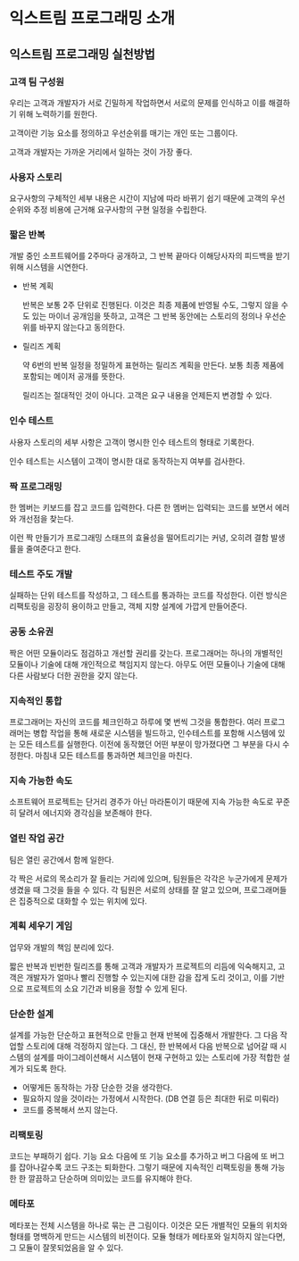 # 익스트림 프로그래밍 소개

## 익스트림 프로그래밍 실천방법

### 고객 팀 구성원

우리는 고객과 개발자가 서로 긴밀하게 작업하면서 서로의 문제를 인식하고 이를 해결하기 위해 노력하기를 원한다.

고객이란 기능 요소를 정의하고 우선순위를 매기는 개인 또는 그룹이다.

고객과 개발자는 가까운 거리에서 일하는 것이 가장 좋다.

### 사용자 스토리

요구사항의 구체적인 세부 내용은 시간이 지남에 따라 바뀌기 쉽기 때문에 고객의 우선순위와 추정 비용에 근거해 요구사항의 구현 일정을 수립한다.

### 짧은 반복

개발 중인 소프트웨어를 2주마다 공개하고, 그 반복 끝마다 이해당사자의 피드백을 받기 위해 시스템을 시연한다.

- 반복 계획

    반복은 보통 2주 단위로 진행된다. 이것은 최종 제품에 반영될 수도, 그렇지 않을 수도 있는 마이너 공개임을 뜻하고, 고객은 그 반복 동안에는 스토리의 정의나 우선순위를 바꾸지 않는다고 동의한다.

- 릴리즈 계획
  
    약 6번의 반복 일정을 정밀하게 표현하는 릴리즈 계획을 만든다. 보통 최종 제품에 포함되는 메이저 공개를 뜻한다.

    릴리즈는 절대적인 것이 아니다. 고객은 요구 내용을 언제든지 변경할 수 있다.

### 인수 테스트

사용자 스토리의 세부 사항은 고객이 명시한 인수 테스트의 형태로 기록한다.

인수 테스트는 시스템이 고객이 명시한 대로 동작하는지 여부를 검사한다.

### 짝 프로그래밍

한 멤버는 키보드를 잡고 코드를 입력한다. 다른 한 멤버는 입력되는 코드를 보면서 에러와 개선점을 찾는다.

이런 짝 만들기가 프로그래밍 스태프의 효율성을 떨어트리기는 커녕, 오히려 결함 발생률을 줄여준다고 한다.

### 테스트 주도 개발

실패하는 단위 테스트를 작성하고, 그 테스트를 통과하는 코드를 작성한다.
이런 방식은 리팩토링을 굉장히 용이하고 만들고, 객체 지향 설계에 가깝게 만들어준다.

### 공동 소유권

짝은 어떤 모듈이라도 점검하고 개선할 권리를 갖는다. 프로그래머는 하나의 개별적인 모듈이나 기술에 대해 개인적으로 책임지지 않는다.
아무도 어떤 모듈이나 기술에 대해 다른 사람보다 더한 권한을 갖지 않는다.

### 지속적인 통합

프로그래머는 자신의 코드를 체크인하고 하루에 몇 번씩 그것을 통합한다. 여러 프로그래머는 병합 작업을 통해 새로운 시스템을 빌드하고, 인수테스트를 포함해 시스템에 있는 모든 테스트를 실행한다. 이전에 동작했던 어떤 부분이 망가졌다면 그 부분을 다시 수정한다. 마침내 모든 테스트를 통과하면 체크인을 마친다.

### 지속 가능한 속도

소프트웨어 프로젝트는 단거리 경주가 아닌 마라톤이기 때문에 지속 가능한 속도로 꾸준히 달려서 에너지와 경각심을 보존해야 한다.

### 열린 작업 공간

팀은 열린 공간에서 함께 일한다.

각 짝은 서로의 목소리가 잘 들리는 거리에 있으며, 팀원들은 각각은 누군가에게 문제가 생겼을 때 그것을 들을 수 있다. 각 팀원은 서로의 상태를 잘 알고 있으며, 프로그래머들은 집중적으로 대화할 수 있는 위치에 있다.

### 계획 세우기 게임

업무와 개발의 책임 분리에 있다.

짧은 반복과 빈번한 릴리즈를 통해 고객과 개발자가 프로젝트의 리듬에 익숙해지고, 고객은 개발자가 얼마나 빨리 진행할 수 있는지에 대한 감을 잡게 도리 것이고, 이를 기반으로 프로젝트의 소요 기간과 비용을 정할 수 있게 된다.

### 단순한 설계

설계를 가능한 단순하고 표현적으로 만들고 현재 반복에 집중해서 개발한다. 그 다음 작업할 스토리에 대해 걱정하지 않는다. 그 대신, 한 반복에서 다음 반복으로 넘어갈 때 시스템의 설계를 마이그레이션해서 시스템이 현재 구현하고 있는 스토리에 가장 적합한 설계가 되도록 한다.

- 어떻게든 동작하는 가장 단순한 것을 생각한다.
- 필요하지 않을 것이라는 가정에서 시작한다. (DB 연결 등은 최대한 뒤로 미뤄라)
- 코드를 중복해서 쓰지 않는다.

### 리팩토링

코드는 부패하기 쉽다. 기능 요소 다음에 또 기능 요소를 추가하고 버그 다음에 또 버그를 잡아나갈수록 코드 구조는 퇴화한다. 그렇기 때문에 지속적인 리팩토링을 통해 가능한 한 깔끔하고 단순하며 의미있는 코드를 유지해야 한다.

### 메타포

메타포는 전체 시스템을 하나로 묶는 큰 그림이다. 이것은 모든 개별적인 모듈의 위치와 형태를 명백하게 만드는 시스템의 비전이다. 모듈 형태가 메타포와 일치하지 않는다면, 그 모듈이 잘못되었음을 알 수 있다.